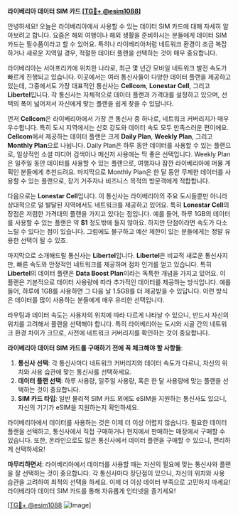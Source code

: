 **라이베리아 데이터 SIM 카드 [[TG💪+ @esim1088](https://t.me/s/esim1088)]**

안녕하세요! 오늘은 라이베리아에서 사용할 수 있는 데이터 SIM 카드에 대해 자세히 알아보려고 합니다. 요즘은 해외 여행이나 해외 생활을 준비하시는 분들에게 데이터 SIM 카드는 필수품이라고 할 수 있어요. 특히나 라이베리아처럼 네트워크 환경이 조금 복잡하거나 새로운 지역일 경우, 적절한 데이터 플랜을 선택하는 것이 매우 중요합니다.

라이베리아는 서아프리카에 위치한 나라로, 최근 몇 년간 모바일 네트워크 발전 속도가 빠르게 진행되고 있습니다. 이곳에서는 여러 통신사들이 다양한 데이터 플랜을 제공하고 있는데, 그중에서도 가장 대표적인 통신사는 **Cellcom**, **Lonestar Cell**, 그리고 **Libertel**입니다. 각 통신사는 자체적으로 데이터 플랜과 가격대를 설정하고 있으며, 선택의 폭이 넓어져서 자신에게 맞는 플랜을 쉽게 찾을 수 있답니다.

먼저 **Cellcom**은 라이베리아에서 가장 큰 통신사 중 하나로, 네트워크 커버리지가 매우 우수합니다. 특히 도시 지역에서는 신호 강도와 데이터 속도 모두 만족스러운 편이에요. **Cellcom**에서 제공하는 데이터 플랜은 크게 **Daily Plan**, **Weekly Plan**, 그리고 **Monthly Plan**으로 나뉩니다. Daily Plan은 하루 동안 데이터를 사용할 수 있는 플랜으로, 일상적인 소셜 미디어 검색이나 메신저 사용에는 딱 좋은 선택입니다. Weekly Plan은 일주일 동안 데이터를 사용할 수 있는 플랜으로, 여행자나 잠깐 라이베리아에 머물 계획인 분들에게 추천드려요. 마지막으로 Monthly Plan은 한 달 동안 무제한 데이터를 사용할 수 있는 플랜으로, 장기 거주자나 비즈니스 목적의 방문객에게 적합합니다.

다음으로는 **Lonestar Cell**입니다. 이 통신사는 라이베리아의 주요 도시들뿐만 아니라 상대적으로 덜 발달된 지역에서도 네트워크를 제공하고 있어요. 특히 **Lonestar Cell**의 장점은 저렴한 가격대의 플랜을 가지고 있다는 점입니다. 예를 들어, 하루 1GB의 데이터를 사용할 수 있는 플랜은 약 **$1** 정도밖에 들지 않아요. 하지만 단점이라면 속도가 다소 느릴 수 있다는 점이 있습니다. 그럼에도 불구하고 예산 제한이 있는 분들에게는 정말 유용한 선택이 될 수 있죠.

마지막으로 소개해드릴 통신사는 **Libertel**입니다. **Libertel**은 비교적 새로운 통신사지만, 빠른 속도와 안정적인 네트워크를 제공하며 점차 인기를 얻고 있습니다. 특히 **Libertel**의 데이터 플랜은 **Data Boost Plan**이라는 독특한 개념을 가지고 있어요. 이 플랜은 기본적으로 데이터 사용량에 따라 추가적인 데이터를 제공하는 방식입니다. 예를 들어, 하루에 1GB를 사용하면 그 다음 날 1.5GB를 더 제공받을 수 있답니다. 이런 방식은 데이터를 많이 사용하는 분들에게 매우 유리한 선택입니다.

라우팅과 데이터 속도는 사용자의 위치에 따라 다르게 나타날 수 있으니, 반드시 자신의 위치를 고려해서 플랜을 선택해야 합니다. 특히 라이베리아는 도시와 시골 간의 네트워크 환경 차이가 크므로, 사전에 네트워크 커버리지를 확인하는 것이 중요합니다.

**라이베리아 데이터 SIM 카드를 구매하기 전에 꼭 체크해야 할 사항들**:

1. **통신사 선택**: 각 통신사마다 네트워크 커버리지와 데이터 속도가 다르니, 자신의 위치와 사용 습관에 맞는 통신사를 선택하세요.
2. **데이터 플랜 선택**: 하루 사용량, 일주일 사용량, 혹은 한 달 사용량에 맞는 플랜을 선택하는 것이 중요합니다.
3. **SIM 카드 타입**: 일반 물리적 SIM 카드 외에도 eSIM을 지원하는 통신사도 있으니, 자신의 기기가 eSIM을 지원하는지 확인하세요.

라이베리아에서 데이터를 사용하는 것은 이제 더 이상 어렵지 않습니다. 필요한 데이터 플랜을 선택하고, 통신사에서 직접 구매하거나 현지에서 판매하는 매장에서 구매할 수 있습니다. 또한, 온라인으로도 많은 통신사에서 데이터 플랜을 구매할 수 있으니, 편리하게 선택하세요!

**마무리하면서**: 라이베리아에서 데이터를 사용할 때는 자신의 필요에 맞는 통신사와 플랜을 잘 선택하는 것이 중요합니다. 각 통신사마다 장단점이 있으니, 자신의 위치와 사용 습관을 고려하여 최적의 선택을 하세요. 이제 더 이상 데이터 부족으로 고민하지 마세요! 라이베리아 데이터 SIM 카드를 통해 자유롭게 인터넷을 즐기세요!

[[TG💪+ @esim1088](https://t.me/s/esim1088) ![Image](https://i.postimg.cc/Y0z9fWf4/image.png)]
